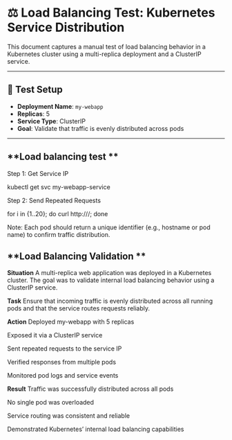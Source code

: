 # ⚖️ Load Balancing Test: Kubernetes Service Distribution

This document captures a manual test of load balancing behavior in a Kubernetes cluster using a multi-replica deployment and a ClusterIP service.

---

## 🧪 Test Setup

- **Deployment Name**: `my-webapp`
- **Replicas**: 5
- **Service Type**: ClusterIP
- **Goal**: Validate that traffic is evenly distributed across pods

---

## **Load balancing test **
Step 1: Get Service IP

kubectl get svc my-webapp-service

Step 2: Send Repeated Requests

for i in {1..20}; do curl http://<cluster-ip>/; done

Note: Each pod should return a unique identifier (e.g., hostname or pod name) to confirm traffic distribution.

## **Load Balancing Validation **

**Situation**
A multi-replica web application was deployed in a Kubernetes cluster. The goal was to validate internal load balancing behavior using a ClusterIP service.

**Task**
Ensure that incoming traffic is evenly distributed across all running pods and that the service routes requests reliably.

**Action**
Deployed my-webapp with 5 replicas

Exposed it via a ClusterIP service

Sent repeated requests to the service IP

Verified responses from multiple pods

Monitored pod logs and service events

**Result**
Traffic was successfully distributed across all pods

No single pod was overloaded

Service routing was consistent and reliable

Demonstrated Kubernetes’ internal load balancing capabilities
